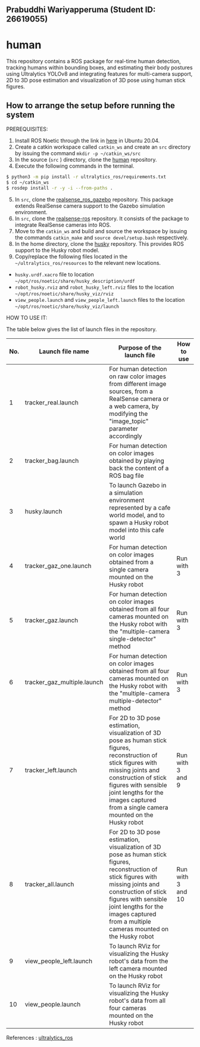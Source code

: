 ## Prabuddhi Wariyapperuma (Student ID: 26619055)

# human

This repository contains a ROS package for real-time human detection, tracking humans within bounding boxes, and estimating their body postures using Ultralytics YOLOv8 and integrating features for multi-camera support, 2D to 3D pose estimation and visualization of 3D pose using human stick figures.  

## How to arrange the setup before running the system

PREREQUISITES:
1. Install ROS Noetic through the link in [here](http://wiki.ros.org/noetic/Installation/Ubuntu) in Ubuntu 20.04.
2. Create a catkin workspace called `catkin_ws` and create an `src` directory by issuing the command `mkdir -p ~/catkin_ws/src`
3. In the source (`src` ) directory, clone the [human](https://github.com/Prabuddhi-05/human.git) repository. 
4. Execute the following commands in the terminal.

```bash
$ python3 -m pip install -r ultralytics_ros/requirements.txt
$ cd ~/catkin_ws
$ rosdep install -r -y -i --from-paths .
```
5. In `src`, clone the [realsense_ros_gazebo](https://github.com/nilseuropa/realsense_ros_gazebo.git) repository. This package extends RealSense camera support to the Gazebo simulation environment.
6. In `src`, clone the [realsense-ros](https://github.com/IntelRealSense/realsense-ros.git) repository. It consists of the package to integrate RealSense cameras into ROS.
7. Move to the `catkin_ws` and build and source the workspace by issuing the commands `catkin_make` and `source devel/setup.bash` respectively.
8. In the home directory, clone the [husky](https://github.com/husky/husky.git) repository. This provides ROS support to the Husky robot model.
9. Copy/replace the following files located in the `~/ultralytics_ros/resources` to the relevant new locations.
*  `husky.urdf.xacro` file to location `~/opt/ros/noetic/share/husky_description/urdf`
*  `robot_husky.rviz` and `robot_husky_left.rviz` files to the location `~/opt/ros/noetic/share/husky_viz/rviz`
*  `view_people.launch` and `view_people_left.launch` files to the location `~/opt/ros/noetic/share/husky_viz/launch`

HOW TO USE IT:

The table below gives the list of launch files in the repository. 

| No. | Launch file name | Purpose of the launch file | How to use | 
|-----------------|-----------------|-----------------|-----------------|
|1| tracker_real.launch|  For human detection on raw color images from different image sources, from a RealSense camera or a web camera, by modifying the "image_topic" parameter accordingly| |
|2| tracker_bag.launch | For human detection on color images obtained by playing back the content of a ROS bag file| |
|3| husky.launch|To launch Gazebo in a simulation environment represented by a cafe world model, and to spawn a Husky robot model into this cafe world| |
|4| tracker_gaz_one.launch|For human detection on color images obtained from a single camera mounted on the Husky robot| Run with 3|
|5| tracker_gaz.launch|For human detection on color images obtained from all four cameras mounted on the Husky robot with the "multiple-camera single-detector" method| Run with 3| 
|6| tracker_gaz_multiple.launch|For human detection on color images obtained from all four cameras mounted on the Husky robot with the "multiple-camera multiple-detector" method| Run with 3| 
|7|tracker_left.launch|For 2D to 3D pose estimation, visualization of 3D pose as human stick figures, reconstruction of stick figures with missing joints and construction of stick figures with sensible joint lengths for the images captured from a single camera mounted on the Husky robot|Run with 3 and 9| 
|8| tracker_all.launch|For 2D to 3D pose estimation, visualization of 3D pose as human stick figures, reconstruction of stick figures with missing joints and construction of stick figures with sensible joint lengths for the images captured from a multiple cameras mounted on the Husky robot|Run with 3 and 10|
|9| view_people_left.launch|To launch RViz for visualizing the Husky robot's data from the left camera mounted on the Husky robot||  
|10|view_people.launch|To launch RViz for visualizing the Husky robot's data from all four cameras mounted on the Husky robot|| 


References : [ultralytics_ros](https://github.com/Alpaca-zip/ultralytics_ros.git)
